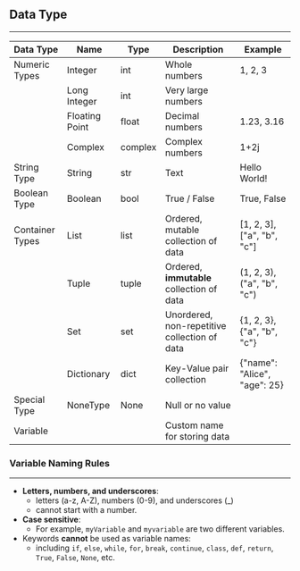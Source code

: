 ## Data Type

---

| Data Type | Name | Type | Description | Example |
| --- | --- | --- | --- | --- |
| Numeric Types | Integer | int | Whole numbers | 1, 2, 3 |
|  | Long Integer | int | Very large numbers |  |
|  | Floating Point | float | Decimal numbers | 1.23, 3.16  |
|  | Complex | complex | Complex numbers | 1+2j |
| String Type | String | str | Text | Hello World! |
| Boolean Type | Boolean | bool | True / False | True, False |
| Container Types | List | list | Ordered, mutable collection of data | [1, 2, 3], ["a", "b", "c"] |
|  | Tuple | tuple | Ordered, **immutable** collection of data | (1, 2, 3), ("a", "b", "c") |
|  | Set | set | Unordered, non-repetitive collection of data | {1, 2, 3}, {"a", "b", "c"} |
|  | Dictionary | dict | Key-Value pair collection | {"name": "Alice", "age": 25} |
| Special Type | NoneType | None | Null or no value |  |
| Variable |  |  | Custom name for storing data |  |



### Variable Naming Rules

---

- **Letters, numbers, and underscores**: 
    - letters (a-z, A-Z), numbers (0-9), and underscores (_)
    - cannot start with a number.
- **Case sensitive**: 
  - For example, `myVariable` and `myvariable` are two different variables.
- Keywords **cannot** be used as variable names: 
  - including `if`, `else`, `while`, `for`, `break`, `continue`, `class`, `def`, `return`, `True`, `False`, `None`, etc.

